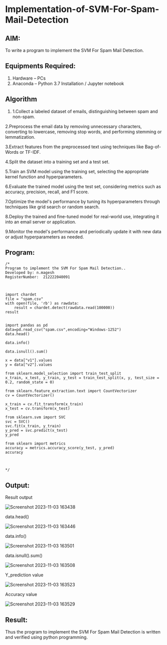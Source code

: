 # Implementation-of-SVM-For-Spam-Mail-Detection

## AIM:
To write a program to implement the SVM For Spam Mail Detection.

## Equipments Required:
1. Hardware – PCs
2. Anaconda – Python 3.7 Installation / Jupyter notebook

## Algorithm
1. 1.Collect a labeled dataset of emails, distinguishing between spam and non-spam.

2.Preprocess the email data by removing unnecessary characters, converting to lowercase, removing stop words, and performing stemming or lemmatization.

3.Extract features from the preprocessed text using techniques like Bag-of-Words or TF-IDF.

4.Split the dataset into a training set and a test set.

5.Train an SVM model using the training set, selecting the appropriate kernel function and hyperparameters.

6.Evaluate the trained model using the test set, considering metrics such as accuracy, precision, recall, and F1 score.

7.Optimize the model's performance by tuning its hyperparameters through techniques like grid search or random search.

8.Deploy the trained and fine-tuned model for real-world use, integrating it into an email server or application.

9.Monitor the model's performance and periodically update it with new data or adjust hyperparameters as needed.
 

## Program:
```
/*
Program to implement the SVM For Spam Mail Detection..
Developed by: n.magesh 
RegisterNumber:  212222040091



import chardet
file = "spam.csv"
with open(file, 'rb') as rawdata:
    result = chardet.detect(rawdata.read(100000))
result


import pandas as pd
data=pd.read_csv("spam.csv",encoding="Windows-1252")
data.head()

data.info()

data.isnull().sum()

x = data["v1"].values
y = data["v2"].values

from sklearn.model_selection import train_test_split
x_train, x_test, y_train, y_test = train_test_split(x, y, test_size = 0.2, random_state = 0)

from sklearn.feature_extraction.text import CountVectorizer
cv = CountVectorizer()

x_train = cv.fit_transform(x_train)
x_test = cv.transform(x_test)

from sklearn.svm import SVC
svc = SVC()
svc.fit(x_train, y_train)
y_pred = svc.predict(x_test)
y_pred

from sklearn import metrics
accuracy = metrics.accuracy_score(y_test, y_pred)
accuracy



*/
```

## Output:
Result output

![Screenshot 2023-11-03 163438](https://github.com/22008496/Implementation-of-SVM-For-Spam-Mail-Detection/assets/119476113/b8d6c70c-468c-4dee-9b43-a42b3d817ef3)

data.head()

![Screenshot 2023-11-03 163446](https://github.com/22008496/Implementation-of-SVM-For-Spam-Mail-Detection/assets/119476113/c475ab9b-8313-4570-b027-3d9a78d1ff38)

data.info()

![Screenshot 2023-11-03 163501](https://github.com/22008496/Implementation-of-SVM-For-Spam-Mail-Detection/assets/119476113/e3122181-9af6-44da-ac62-5afc3d80252b)

data.isnull().sum()

![Screenshot 2023-11-03 163508](https://github.com/22008496/Implementation-of-SVM-For-Spam-Mail-Detection/assets/119476113/c6611f61-dabc-4041-b331-585065a8a46b)

Y_prediction value

![Screenshot 2023-11-03 163523](https://github.com/22008496/Implementation-of-SVM-For-Spam-Mail-Detection/assets/119476113/b86c9fcf-06ed-4b03-a271-fffdd386360e)

Accuracy value

![Screenshot 2023-11-03 163529](https://github.com/22008496/Implementation-of-SVM-For-Spam-Mail-Detection/assets/119476113/d6d7d415-09fe-410d-a690-8ed7b14f2119)


## Result:
Thus the program to implement the SVM For Spam Mail Detection is written and verified using python programming.
